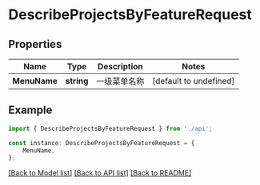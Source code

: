 # DescribeProjectsByFeatureRequest


## Properties

Name | Type | Description | Notes
------------ | ------------- | ------------- | -------------
**MenuName** | **string** | 一级菜单名称 | [default to undefined]

## Example

```typescript
import { DescribeProjectsByFeatureRequest } from './api';

const instance: DescribeProjectsByFeatureRequest = {
    MenuName,
};
```

[[Back to Model list]](../README.md#documentation-for-models) [[Back to API list]](../README.md#documentation-for-api-endpoints) [[Back to README]](../README.md)
